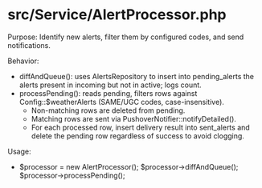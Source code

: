 # src/Service/AlertProcessor.php

Purpose: Identify new alerts, filter them by configured codes, and send notifications.

Behavior:
- diffAndQueue(): uses AlertsRepository to insert into pending_alerts the alerts present in incoming but not in active; logs count.
- processPending(): reads pending, filters rows against Config::$weatherAlerts (SAME/UGC codes, case-insensitive).
  - Non-matching rows are deleted from pending.
  - Matching rows are sent via PushoverNotifier::notifyDetailed().
  - For each processed row, insert delivery result into sent_alerts and delete the pending row regardless of success to avoid clogging.

Usage:
- $processor = new AlertProcessor(); $processor->diffAndQueue(); $processor->processPending();
